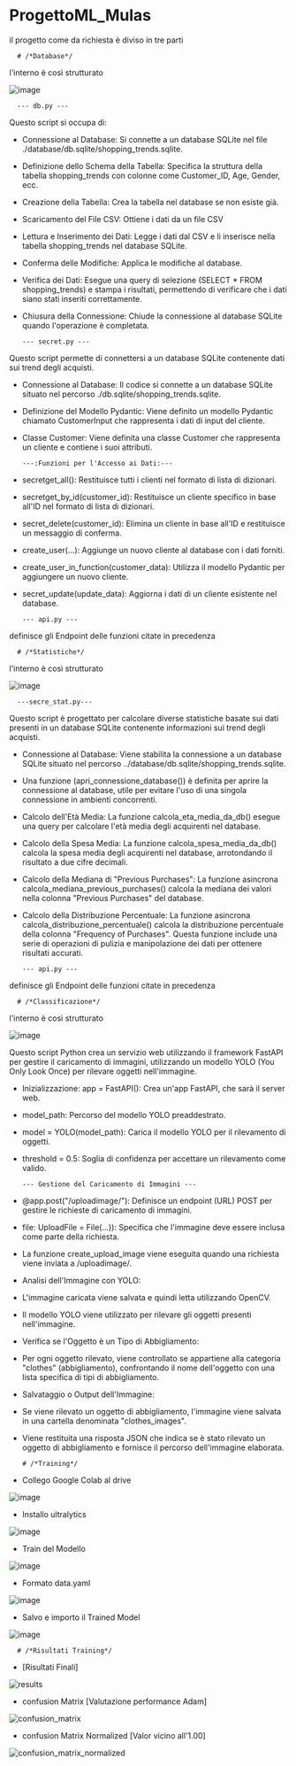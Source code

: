 # ProgettoML_Mulas

il progetto come da richiesta è diviso in tre parti

      # /*Database*/

l'interno è così strutturato

![image](https://github.com/Xienaa/ProgettoML_Mulas/assets/132653183/1952449e-28b3-4cf5-ae14-5e9e9706d974)

      --- db.py ---

Questo script si occupa di:
- Connessione al Database: Si connette a un database SQLite nel file ./database/db.sqlite/shopping_trends.sqlite.

- Definizione dello Schema della Tabella: Specifica la struttura della tabella shopping_trends con colonne come Customer_ID, Age, Gender, ecc.

- Creazione della Tabella: Crea la tabella nel database se non esiste già.

- Scaricamento del File CSV: Ottiene i dati da un file CSV 

- Lettura e Inserimento dei Dati: Legge i dati dal CSV e li inserisce nella tabella shopping_trends nel database SQLite.

- Conferma delle Modifiche: Applica le modifiche al database.

- Verifica dei Dati: Esegue una query di selezione (SELECT * FROM shopping_trends) e stampa i risultati, permettendo di verificare che i dati siano stati inseriti correttamente.

- Chiusura della Connessione: Chiude la connessione al database SQLite quando l'operazione è completata.

      --- secret.py ---

Questo script permette di connettersi a un database SQLite contenente dati sui trend degli acquisti.

- Connessione al Database: Il codice si connette a un database SQLite situato nel percorso ./db.sqlite/shopping_trends.sqlite.

- Definizione del Modello Pydantic: Viene definito un modello Pydantic chiamato CustomerInput che rappresenta i dati di input del cliente.

- Classe Customer: Viene definita una classe Customer che rappresenta un cliente e contiene i suoi attributi.

      ---:Funzioni per l'Accesso ai Dati:---

- secretget_all(): Restituisce tutti i clienti nel formato di lista di dizionari.

- secretget_by_id(customer_id): Restituisce un cliente specifico in base all'ID nel formato di lista di dizionari.

- secret_delete(customer_id): Elimina un cliente in base all'ID e restituisce un messaggio di conferma.

- create_user(...): Aggiunge un nuovo cliente al database con i dati forniti.

- create_user_in_function(customer_data): Utilizza il modello Pydantic per aggiungere un nuovo cliente.

- secret_update(update_data): Aggiorna i dati di un cliente esistente nel database.

      --- api.py ---

definisce gli Endpoint delle funzioni citate in precedenza

      # /*Statistiche*/

l'interno è così strutturato

![image](https://github.com/Xienaa/ProgettoML_Mulas/assets/132653183/573f943e-5f17-48dd-a583-04bf89364968)

      ---secre_stat.py---

Questo script è progettato per calcolare diverse statistiche basate sui dati presenti in un database SQLite contenente informazioni sui trend degli acquisti.

- Connessione al Database:
Viene stabilita la connessione a un database SQLite situato nel percorso ../database/db.sqlite/shopping_trends.sqlite.

- Una funzione (apri_connessione_database()) è definita per aprire la connessione al database, utile per evitare l'uso di una singola connessione in ambienti concorrenti.

- Calcolo dell'Età Media:
La funzione calcola_eta_media_da_db() esegue una query per calcolare l'età media degli acquirenti nel database.

- Calcolo della Spesa Media:
La funzione calcola_spesa_media_da_db() calcola la spesa media degli acquirenti nel database, arrotondando il risultato a due cifre decimali.

- Calcolo della Mediana di "Previous Purchases":
La funzione asincrona calcola_mediana_previous_purchases() calcola la mediana dei valori nella colonna "Previous Purchases" del database.

- Calcolo della Distribuzione Percentuale:
La funzione asincrona calcola_distribuzione_percentuale() calcola la distribuzione percentuale della colonna "Frequency of Purchases". Questa funzione include una serie di operazioni di pulizia e manipolazione dei dati per ottenere risultati accurati.

      --- api.py ---

definisce gli Endpoint delle funzioni citate in precedenza

      # /*Classificazione*/

l'interno è così strutturato

![image](https://github.com/Xienaa/ProgettoML_Mulas/assets/132653183/ea12d380-3850-4039-a4be-e122d2c80e9a)

Questo script Python crea un servizio web utilizzando il framework FastAPI per gestire il caricamento di immagini, utilizzando un modello YOLO (You Only Look Once) per rilevare oggetti nell'immagine.

- Inizializzazione:
app = FastAPI(): Crea un'app FastAPI, che sarà il server web.

- model_path: Percorso del modello YOLO preaddestrato.

- model = YOLO(model_path): Carica il modello YOLO per il rilevamento di oggetti.

- threshold = 0.5: Soglia di confidenza per accettare un rilevamento come valido.

      --- Gestione del Caricamento di Immagini ---
      
- @app.post("/uploadimage/"): Definisce un endpoint (URL) POST per gestire le richieste di caricamento di immagini.

- file: UploadFile = File(...)): Specifica che l'immagine deve essere inclusa come parte della richiesta.

- La funzione create_upload_image viene eseguita quando una richiesta viene inviata a /uploadimage/.

- Analisi dell'Immagine con YOLO:

- L'immagine caricata viene salvata e quindi letta utilizzando OpenCV.

- Il modello YOLO viene utilizzato per rilevare gli oggetti presenti nell'immagine.

- Verifica se l'Oggetto è un Tipo di Abbigliamento:

- Per ogni oggetto rilevato, viene controllato se appartiene alla categoria "clothes" (abbigliamento), confrontando il nome dell'oggetto con una lista specifica di tipi di abbigliamento.

- Salvataggio o Output dell'Immagine:

- Se viene rilevato un oggetto di abbigliamento, l'immagine viene salvata in una cartella denominata "clothes_images".

- Viene restituita una risposta JSON che indica se è stato rilevato un oggetto di abbigliamento e fornisce il percorso dell'immagine elaborata.

      # /*Training*/

- Collego Google Colab al drive

![image](https://github.com/Xienaa/ProgettoML_Mulas/assets/132653183/948054ec-05d0-47c5-bf60-d675d0b3e363)

- Installo ultralytics

![image](https://github.com/Xienaa/ProgettoML_Mulas/assets/132653183/c2c12bf8-ad7a-4406-be4d-8588542051cc)

- Train del Modello

![image](https://github.com/Xienaa/ProgettoML_Mulas/assets/132653183/df99d7b0-8096-4129-9cfb-5646610657fa)

- Formato data.yaml

![image](https://github.com/Xienaa/ProgettoML_Mulas/assets/132653183/89d44d6b-e521-470d-8273-951a9b5cde87)

- Salvo e importo il Trained Model

![image](https://github.com/Xienaa/ProgettoML_Mulas/assets/132653183/27b628c8-d3dd-4f74-881c-f424bf56614f)

      # /*Risultati Training*/
- [Risultati Finali]

![results](https://github.com/Xienaa/ProgettoML_Mulas/assets/132653183/138005c1-74be-4a56-af9d-e650544aa4f6)

- confusion Matrix [Valutazione performance Adam]

![confusion_matrix](https://github.com/Xienaa/ProgettoML_Mulas/assets/132653183/82e5e70b-5022-41cb-99fb-1965990ed9c9)

- confusion Matrix Normalized [Valor vicino all'1.00]

![confusion_matrix_normalized](https://github.com/Xienaa/ProgettoML_Mulas/assets/132653183/a4077adc-fe04-484f-abe0-17dff08064dd)

